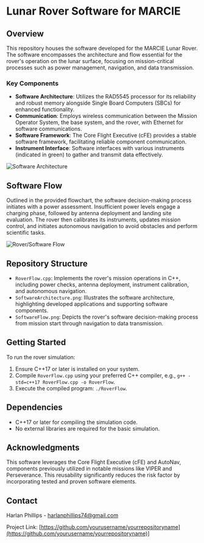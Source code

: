# Lunar Rover Software for MARCIE

## Overview
This repository houses the software developed for the MARCIE Lunar Rover. The software encompasses the architecture and flow essential for the rover's operation on the lunar surface, focusing on mission-critical processes such as power management, navigation, and data transmission.

### Key Components
- **Software Architecture**: Utilizes the RAD5545 processor for its reliability and robust memory alongside Single Board Computers (SBCs) for enhanced functionality.
- **Communication**: Employs wireless communication between the Mission Operator System, the base system, and the rover, with Ethernet for software communications.
- **Software Framework**: The Core Flight Executive (cFE) provides a stable software framework, facilitating reliable component communication.
- **Instrument Interface**: Software interfaces with various instruments (indicated in green) to gather and transmit data effectively.

![Software Architecture](https://imgur.com/zJLUnpS.png "Software Architecture Diagram")

## Software Flow
Outlined in the provided flowchart, the software decision-making process initiates with a power assessment. Insufficient power levels engage a charging phase, followed by antenna deployment and landing site evaluation. The rover then calibrates its instruments, updates mission control, and initiates autonomous navigation to avoid obstacles and perform scientific tasks.

![Rover/Software Flow](https://imgur.com/x5V7S9U.png "Rover/Software Flow Diagram")

## Repository Structure
- `RoverFlow.cpp`: Implements the rover's mission operations in C++, including power checks, antenna deployment, instrument calibration, and autonomous navigation.
- `SoftwareArchitecture.png`: Illustrates the software architecture, highlighting developed applications and supporting software components.
- `SoftwareFlow.png`: Depicts the rover's software decision-making process from mission start through navigation to data transmission.

## Getting Started
To run the rover simulation:
1. Ensure C++17 or later is installed on your system.
2. Compile `RoverFlow.cpp` using your preferred C++ compiler, e.g., `g++ -std=c++17 RoverFlow.cpp -o RoverFlow`.
3. Execute the compiled program: `./RoverFlow`.

## Dependencies
- C++17 or later for compiling the simulation code.
- No external libraries are required for the basic simulation.

## Acknowledgments
This software leverages the Core Flight Executive (cFE) and AutoNav, components previously utilized in notable missions like VIPER and Perseverance. This reusability significantly reduces the risk factor by incorporating tested and proven software elements.

## Contact
Harlan Phillips - harlanphillips74@gmail.com

Project Link: [https://github.com/yourusername/yourrepositoryname](https://github.com/yourusername/yourrepositoryname)]
